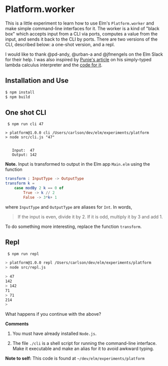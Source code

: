 # Platform.worker

This is a little experiment to learn how to use Elm's 
`Platform.worker` and make simple command-line interfaces
for it.  The worker is a kind of "black box" which accepts 
input from a CLI via ports, computes a value from the input, and sends it back to the CLI
by ports.  There are two versions of the CLI, described below: a 
one-shot version, and a repl.

I would like to thank @pd-andy, @urban-a and @jfmengels on the 
Elm Slack for their help. I was also inspired
by [Punie's article](https://discourse.elm-lang.org/t/simply-typed-lambda-calculus-in-elm/1772) on his simply-typed lambda calculus 
interpreter and the [code for it](https://github.com/Punie/elm-stlc).
 
 
## Installation and Use

```bash
$ npm install
$ npm build
```

## One shot CLI

```barsh
 $ npm run cli 47

> platform@1.0.0 cli /Users/carlson/dev/elm/experiments/platform
> node src/cli.js "47"


   Input:  47
   Output: 142
```

**Note.** Input is transformed to output in
the Elm app `Main.elm` using the function 

```elm
transform : InputType -> OutputType
transform k =
    case modBy 2 k == 0 of
        True -> k // 2
        False -> 3*k+ 1
```
where `InputType` and `OutputType` are aliases for `Int`.
In words, 

> If the input is
  even, divide it by 2.  If it is odd, multiply it
  by 3 and add 1. 

To do something more interesting, replace
the function `transform`.




## Repl

```bash
 $ npm run repl

> platform@1.0.0 repl /Users/carlson/dev/elm/experiments/platform
> node src/repl.js

> 47
142
> 142
71
> 71
214
>
```
What happens if you continue with the above?

**Comments**

1) You must have already installed `Node.js`.

2) The file `./cli` is a shell script for running the 
command-line interface.  Make it executable 
and make an alias for it to avoid awkward typing.


**Note to self:** This code is found 
at `~/dev/elm/experiments/platform`